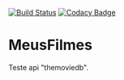 [![Build Status](https://travis-ci.org/diogo0liveira/MeusFilmes.svg?branch=master)](https://travis-ci.org/diogo0liveira/MeusFilmes)
[![Codacy Badge](https://api.codacy.com/project/badge/Grade/18cc38a654e848a39f76ce1b72a712f0)](https://www.codacy.com/app/diogo0liveira/MeusFilmes?utm_source=github.com&amp;utm_medium=referral&amp;utm_content=diogo0liveira/MeusFilmes&amp;utm_campaign=Badge_Grade)

# MeusFilmes
Teste api "themoviedb".
